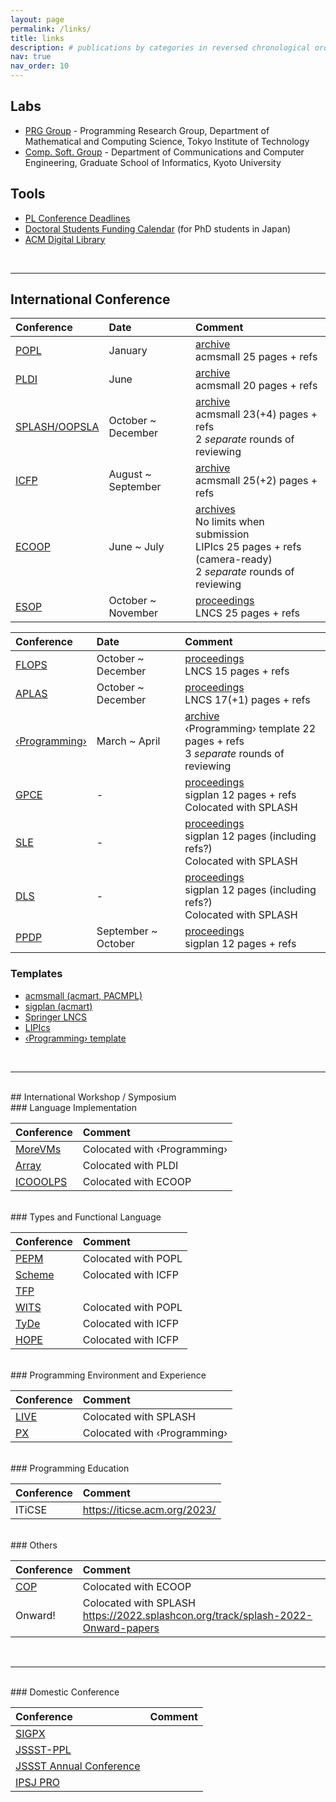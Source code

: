 ```yaml
---
layout: page
permalink: /links/
title: links
description: # publications by categories in reversed chronological order. generated by jekyll-scholar.
nav: true
nav_order: 10
---
```


## Labs
- [PRG Group](http://prg.is.titech.ac.jp/) - 
  Programming Research Group, Department of Mathematical and Computing Science, Tokyo Institute of Technology
- [Comp. Soft. Group](https://www.fos.kuis.kyoto-u.ac.jp/index.html.en) - 
  Department of Communications and Computer Engineering, Graduate School of Informatics, Kyoto University


## Tools
- [PL Conference Deadlines](https://yeah-tiger.github.io/)
- [Doctoral Students Funding Calendar](https://kn1cht.github.io/doctor-funding-calendar/) (for PhD students in Japan)
- [ACM Digital Library](https://dl.acm.org/profile/99659304893)

<br>

--- 

## International Conference

| Conference                                                     | Date               | Comment        |
| :------------------------------------------------------------- | :----------------- | :------------- |
| [POPL](https://conf.researchr.org/series/popl)                 | January            | [archive](https://dl.acm.org/loi/pacmpl)<br>acmsmall 25 pages + refs |
| [PLDI](https://conf.researchr.org/series/pldi)                 | June               | [archive](https://dl.acm.org/loi/pacmpl)<br>acmsmall 20 pages + refs |
| [SPLASH/OOPSLA](https://conf.researchr.org/series/splash)      | October ~ December | [archive](https://dl.acm.org/loi/pacmpl)<br>acmsmall 23(+4) pages + refs<br>2 _separate_ rounds of reviewing |
| [ICFP](https://conf.researchr.org/series/icfp)                 | August ~ September | [archive](https://dl.acm.org/loi/pacmpl)<br>acmsmall 25(+2) pages + refs |
| [ECOOP](https://conf.researchr.org/series/ecoop)               | June ~ July        | [archives](https://drops.dagstuhl.de/entities/conference/ECOOP)<br>No limits when submission<br>LIPIcs 25 pages + refs (camera-ready)<br>2 _separate_ rounds of reviewing |
| [ESOP](https://etaps.org/)                                     | October ~ November  | [proceedings](https://link.springer.com/conference/esop)<br>LNCS 25 pages + refs |

| Conference                                                     | Date                | Comment        |
| :------------------------------------------------------------- | :-----------------  | :------------- |
| [FLOPS](https://conf.researchr.org/series/flops)               | October ~ December  | [proceedings]([FLOPS](https://link.springer.com/conference/flops))<br>LNCS 15 pages + refs |
| [APLAS](https://conf.researchr.org/series/aplas)               | October ~ December  | [proceedings](https://link.springer.com/conference/aplas)<br>LNCS 17(+1) pages + refs |
| [‹Programming›](https://conf.researchr.org/series/programming)  | March ~ April       | [archive](https://programming-journal.org/)<br>‹Programming› template 22 pages + refs<br>3 _separate_ rounds of reviewing |
| [GPCE](https://conf.researchr.org/series/gpce)                 | -                   | [proceedings](https://dl.acm.org/conference/gpce/proceedings)<br>sigplan 12 pages + refs<br>Colocated with SPLASH |
| [SLE](https://conf.researchr.org/series/sle)                   | -                   | [proceedings](https://dl.acm.org/conference/splash/proceedings)<br>sigplan 12 pages (including refs?)<br>Colocated with SPLASH |
| [DLS](https://conf.researchr.org/series/dls)                   | -                   | [proceedings](https://dl.acm.org/conference/splash/proceedings)<br>sigplan 12 pages (including refs?)<br>Colocated with SPLASH |
| [PPDP](https://conf.researchr.org/series/ppdp)                 | September ~ October | [proceedings](https://dl.acm.org/conference/ppdp/proceedings)<br>sigplan 12 pages + refs |

### Templates
- [acmsmall (acmart, PACMPL)](https://www.sigplan.org/Resources/Author/)
- [sigplan (acmart)](https://www.sigplan.org/Resources/Author/)
- [Springer LNCS](https://www.springer.com/gp/computer-science/lncs/conference-proceedings-guidelines)
- [LIPIcs](https://submission.dagstuhl.de/documentation/authors)
- [‹Programming› template](https://programming-journal.org/submission/)

<br>

---

<br>
## International Workshop / Symposium

<br>
### Language Implementation

| Conference                                             | Comment        |
| :----------------------------------------------------- | :------------- |
| [MoreVMs](https://conf.researchr.org/series/MOREVMs)   | Colocated with ‹Programming› |
| [Array](https://conf.researchr.org/series/ARRAY)       | Colocated with PLDI |
| [ICOOOLPS](https://conf.researchr.org/series/ICOOOLPS) | Colocated with ECOOP |

<br>
### Types and Functional Language

| Conference                                         | Comment        |
| :------------------------------------------------- | :------------- |
| [PEPM](https://conf.researchr.org/series/pepm)     | Colocated with POPL |
| [Scheme](https://conf.researchr.org/series/Scheme) | Colocated with ICFP |
| [TFP](https://trendsfp.github.io/)                 |  |
| [WITS](https://conf.researchr.org/series/wits)     | Colocated with POPL |
| [TyDe](https://conf.researchr.org/series/tyde)     | Colocated with ICFP |
| [HOPE](https://conf.researchr.org/series/hope)     | Colocated with ICFP |

<br>
### Programming Environment and Experience

| Conference                                     | Comment        |
| :--------------------------------------------- | :------------- |
| [LIVE](https://conf.researchr.org/series/live) | Colocated with SPLASH |
| [PX](https://conf.researchr.org/series/px)     | Colocated with ‹Programming› |

<br>
### Programming Education

| Conference                                     | Comment        |
| :--------------------------------------------- | :------------- |
| ITiCSE                                         | https://iticse.acm.org/2023/ |

<br>
### Others

| Conference                                   | Comment        |
| :------------------------------------------- | :------------- |
| [COP](https://conf.researchr.org/series/COP) | Colocated with ECOOP |
| Onward!                                      | Colocated with SPLASH<br>https://2022.splashcon.org/track/splash-2022-Onward-papers |

<br>

---

<br>
### Domestic Conference

| Conference                                                 | Comment        |
| :--------------------------------------------------------- | :------------- |
| [SIGPX](https://sigpx.org/)                                |  |
| [JSSST-PPL](https://jssst-ppl.org/workshop/2023/)          |  |
| [JSSST Annual Conference](https://www.jssst.or.jp/taikai/) |  |
| [IPSJ PRO](https://sigpro.ipsj.or.jp/)                     |  |


